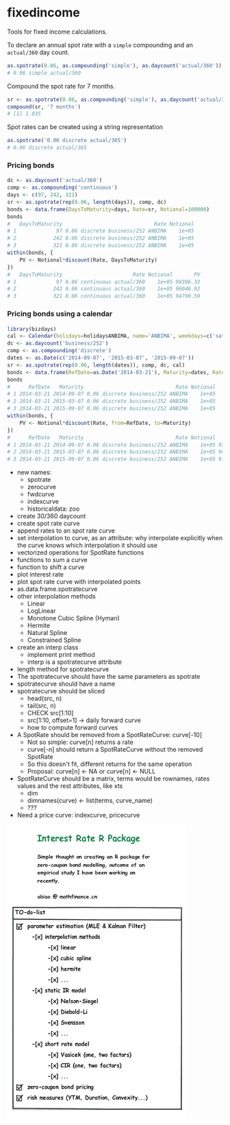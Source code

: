 # fixedincome

Tools for fixed income calculations.

To declare an annual spot rate with a `simple` compounding and an `actual/360` day count.

```r
as.spotrate(0.06, as.compounding('simple'), as.daycount('actual/360'))
# 0.06 simple actual/360 
```

Compound the spot rate for 7 months.

```r
sr <- as.spotrate(0.06, as.compounding('simple'), as.daycount('actual/360'))
compound(sr, '7 months')
# [1] 1.035
```

Spot rates can be created using a string representation

```r
as.spotrate('0.06 discrete actual/365')
# 0.06 discrete actual/365
```

### Pricing bonds

```r
dc <- as.daycount('actual/360')
comp <- as.compounding('continuous')
days <- c(97, 242, 321)
sr <- as.spotrate(rep(0.06, length(days)), comp, dc)
bonds <- data.frame(DaysToMaturity=days, Rate=sr, Notional=100000)
bonds
#   DaysToMaturity                              Rate Notional
# 1             97 0.06 discrete business/252 ANBIMA    1e+05
# 2            242 0.06 discrete business/252 ANBIMA    1e+05
# 3            321 0.06 discrete business/252 ANBIMA    1e+05
within(bonds, {
	PV <- Notional*discount(Rate, DaysToMaturity)
})
#   DaysToMaturity                       Rate Notional       PV
# 1             97 0.06 continuous actual/360    1e+05 98396.33
# 2            242 0.06 continuous actual/360    1e+05 96046.92
# 3            321 0.06 continuous actual/360    1e+05 94790.59
```

### Pricing bonds using a calendar

```r
library(bizdays)
cal <- Calendar(holidays=holidaysANBIMA, name='ANBIMA', weekdays=c('saturday', 'sunday'))
dc <- as.daycount('business/252')
comp <- as.compounding('discrete')
dates <- as.Date(c('2014-09-07', '2015-03-07', '2015-09-07'))
sr <- as.spotrate(rep(0.06, length(dates)), comp, dc, cal)
bonds <- data.frame(RefDate=as.Date('2014-03-21'), Maturity=dates, Rate=sr, Notional=100000)
bonds
#      RefDate   Maturity                              Rate Notional
# 1 2014-03-21 2014-09-07 0.06 discrete business/252 ANBIMA    1e+05
# 2 2014-03-21 2015-03-07 0.06 discrete business/252 ANBIMA    1e+05
# 3 2014-03-21 2015-09-07 0.06 discrete business/252 ANBIMA    1e+05
within(bonds, {
	PV <- Notional*discount(Rate, from=RefDate, to=Maturity)
})
#      RefDate   Maturity                              Rate Notional       PV
# 1 2014-03-21 2014-09-07 0.06 discrete business/252 ANBIMA    1e+05 97353.43
# 2 2014-03-21 2015-03-07 0.06 discrete business/252 ANBIMA    1e+05 94558.01
# 3 2014-03-21 2015-09-07 0.06 discrete business/252 ANBIMA    1e+05 91842.86
```

- new names:
	- spotrate
	- zerocurve
	- fwdcurve
	- indexcurve
	- historicaldata: zoo
- create 30/360 daycount
- create spot rate curve
- append rates to an spot rate curve
- set interpolation to curve, as an attribute: why interpolate explicitly when the curve knows which interpolation it should use
- vectorized operations for SpotRate functions
- functions to sum a curve
- function to shift a curve
- plot interest rate
- plot spot rate curve with interpolated points
- as.data.frame.spotratecurve
- other interpolation methods
	- Linear
	- LogLinear
	- Monotone Cubic Spline (Hyman)
	- Hermite
	- Natural Spline
	- Constrained Spline
- create an interp class
	- implement print method
	- interp is a spotratecurve attribute
- length method for spotratecurve
- The spotratecurve should have the same parameters as spotrate
- spotratecurve should have a name
- spotratecurve should be sliced
	- head(src, n)
	- tail(src, n)
	- CHECK src[1:10]
	- src[1:10, offset=1] -> daily forward curve
	- how to compute forward curves
- A SpotRate should be removed from a SpotRateCurve: curve[-10]
	- Not so simple: curve[n] returns a rate
	- curve[-n] should return a SpotRateCurve without the removed SpotRate
	- So this doesn't fit, different returns for the same operation
	- Proposal: curve[n] <- NA or curve[n] <- NULL
- SpotRateCurve should be a matrix, terms would be rownames, rates values and the rest attributes, like xts
	- dim
	- dimnames(curve) <- list(terms, curve_name)
	- ???
- Need a price curve: indexcurve, pricecurve


![](interestrateRpackage.gif)

